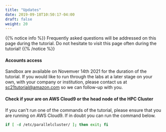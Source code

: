 ```yaml
---
title: "Updates"
date: 2019-09-18T10:50:17-04:00
draft: false
weight: 20
---
```


{{% notice info  %}}
Frequently asked questions will be addressed on this page during the tutorial. Do not hesitate to visit this page often during the tutorial!
{{% /notice %}}

#### Accounts access

Sandbox are available on Novemver 14th 2021 for the duration of the tutorial. If you would like to run through the labs at a later stage on your own, with your company or institution, please contact us at sc21tutorial@amazon.com so we can follow-up with you.

#### Check if your are on AWS Cloud9 or the head node of the HPC Cluster

If you can't run one of the commands of the tutorial, please ensure that you are running on AWS Cloud9. If in doubt you can run the command below.

```bash
if [ -d /etc/parallelcluster/ ]; then exit; fi
```
